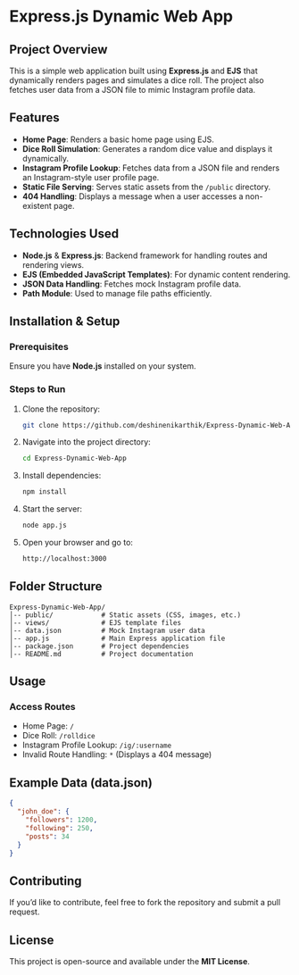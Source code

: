# Express.js Dynamic Web App

## Project Overview
This is a simple web application built using **Express.js** and **EJS** that dynamically renders pages and simulates a dice roll. The project also fetches user data from a JSON file to mimic Instagram profile data.

## Features
- **Home Page**: Renders a basic home page using EJS.
- **Dice Roll Simulation**: Generates a random dice value and displays it dynamically.
- **Instagram Profile Lookup**: Fetches data from a JSON file and renders an Instagram-style user profile page.
- **Static File Serving**: Serves static assets from the `/public` directory.
- **404 Handling**: Displays a message when a user accesses a non-existent page.

## Technologies Used
- **Node.js** & **Express.js**: Backend framework for handling routes and rendering views.
- **EJS (Embedded JavaScript Templates)**: For dynamic content rendering.
- **JSON Data Handling**: Fetches mock Instagram profile data.
- **Path Module**: Used to manage file paths efficiently.

## Installation & Setup
### Prerequisites
Ensure you have **Node.js** installed on your system.

### Steps to Run
1. Clone the repository:
   ```sh
   git clone https://github.com/deshinenikarthik/Express-Dynamic-Web-App.git
   ```
2. Navigate into the project directory:
   ```sh
   cd Express-Dynamic-Web-App
   ```
3. Install dependencies:
   ```sh
   npm install
   ```
4. Start the server:
   ```sh
   node app.js
   ```
5. Open your browser and go to:
   ```sh
   http://localhost:3000
   ```

## Folder Structure
```
Express-Dynamic-Web-App/
│-- public/            # Static assets (CSS, images, etc.)
│-- views/             # EJS template files
│-- data.json          # Mock Instagram user data
│-- app.js             # Main Express application file
│-- package.json       # Project dependencies
│-- README.md          # Project documentation
```

## Usage
### Access Routes
- Home Page: `/`
- Dice Roll: `/rolldice`
- Instagram Profile Lookup: `/ig/:username`
- Invalid Route Handling: `*` (Displays a 404 message)

## Example Data (data.json)
```json
{
  "john_doe": {
    "followers": 1200,
    "following": 250,
    "posts": 34
  }
}
```

## Contributing
If you’d like to contribute, feel free to fork the repository and submit a pull request.

## License
This project is open-source and available under the **MIT License**.
